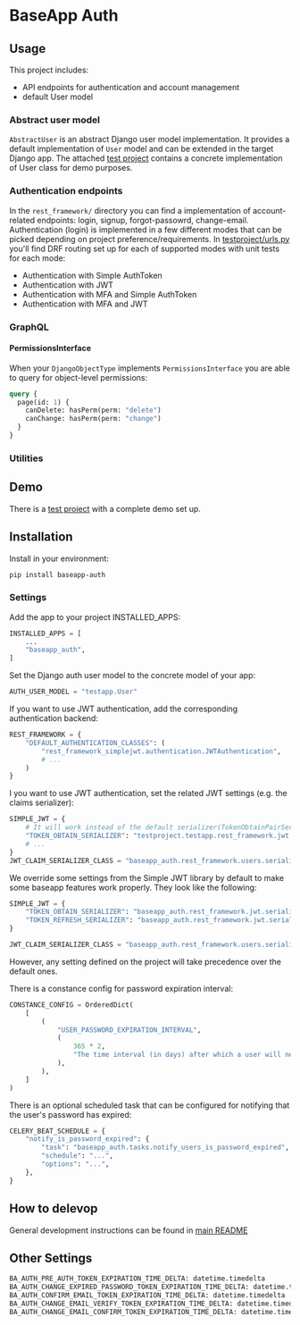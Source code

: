 # BaseApp Auth

## Usage

This project includes:

- API endpoints for authentication and account management
- default User model

### Abstract user model

`AbstractUser` is an abstract Django user model implementation. It provides a default implementation of `User` model and can be extended in the target Django app. The attached [test project](testproject/) contains a concrete implementation of User class for demo purposes.

### Authentication endpoints

In the `rest_framework/` directory you can find a implementation of account-related endpoints: login, signup, forgot-passowrd, change-email. Authentication (login) is implemented in a few different modes that can be picked depending on project preference/requirements. In [testproject/urls.py](testproject/urls.py) you'll find DRF routing set up for each of supported modes with unit tests for each mode:

- Authentication with Simple AuthToken
- Authentication with JWT
- Authentication with MFA and Simple AuthToken
- Authentication with MFA and JWT


### GraphQL

#### PermissionsInterface

When your `DjangoObjectType` implements `PermissionsInterface` you are able to query for object-level permissions:

```graphql
query {
  page(id: 1) {
    canDelete: hasPerm(perm: "delete")
    canChange: hasPerm(perm: "change")
  }
}
```

### Utilities

## Demo

There is a [test project](testproject/) with a complete demo set up.

## Installation

Install in your environment:

```bash
pip install baseapp-auth
```

### Settings

Add the app to your project INSTALLED_APPS:

```py
INSTALLED_APPS = [
    ...
    "baseapp_auth",
]
```

Set the Django auth user model to the concrete model of your app:

```py
AUTH_USER_MODEL = "testapp.User"
```

If you want to use JWT authentication, add the corresponding authentication backend:

```py
REST_FRAMEWORK = {
    "DEFAULT_AUTHENTICATION_CLASSES": (
        "rest_framework_simplejwt.authentication.JWTAuthentication",
        # ...
    )
}
```

I you want to use JWT authentication, set the related JWT settings (e.g. the claims serializer):

```py
SIMPLE_JWT = {
    # It will work instead of the default serializer(TokenObtainPairSerializer).
    "TOKEN_OBTAIN_SERIALIZER": "testproject.testapp.rest_framework.jwt.serializers.MyTokenObtainPairSerializer",
    # ...
}
JWT_CLAIM_SERIALIZER_CLASS = "baseapp_auth.rest_framework.users.serializers.UserBaseSerializer"
```
We override some settings from the Simple JWT library by default to make some baseapp features work properly. They look like the following:
```py
SIMPLE_JWT = {
    "TOKEN_OBTAIN_SERIALIZER": "baseapp_auth.rest_framework.jwt.serializers.BaseJwtLoginSerializer",
    "TOKEN_REFRESH_SERIALIZER": "baseapp_auth.rest_framework.jwt.serializers.BaseJwtRefreshSerializer",
}

JWT_CLAIM_SERIALIZER_CLASS = "baseapp_auth.rest_framework.users.serializers.UserBaseSerializer"
```
However, any setting defined on the project will take precedence over the default ones.

There is a constance config for password expiration interval:

```py
CONSTANCE_CONFIG = OrderedDict(
    [
        (
            "USER_PASSWORD_EXPIRATION_INTERVAL",
            (
                365 * 2,
                "The time interval (in days) after which a user will need to reset their password.",
            ),
        ),
    ]
)
```

There is an optional scheduled task that can be configured for notifying that the user's password has expired:

```py
CELERY_BEAT_SCHEDULE = {
    "notify_is_password_expired": {
        "task": "baseapp_auth.tasks.notify_users_is_password_expired",
        "schedule": "...",
        "options": "...",
    },
}
```

## How to delevop

General development instructions can be found in [main README](..#testing)

## Other Settings

```py
BA_AUTH_PRE_AUTH_TOKEN_EXPIRATION_TIME_DELTA: datetime.timedelta
BA_AUTH_CHANGE_EXPIRED_PASSWORD_TOKEN_EXPIRATION_TIME_DELTA: datetime.timedelta
BA_AUTH_CONFIRM_EMAIL_TOKEN_EXPIRATION_TIME_DELTA: datetime.timedelta
BA_AUTH_CHANGE_EMAIL_VERIFY_TOKEN_EXPIRATION_TIME_DELTA: datetime.timedelta
BA_AUTH_CHANGE_EMAIL_CONFIRM_TOKEN_EXPIRATION_TIME_DELTA: datetime.timedelta
```

